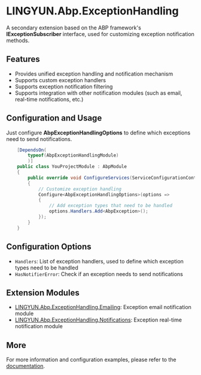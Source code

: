 # LINGYUN.Abp.ExceptionHandling

A secondary extension based on the ABP framework's **IExceptionSubscriber** interface, used for customizing exception notification methods.

## Features

* Provides unified exception handling and notification mechanism
* Supports custom exception handlers
* Supports exception notification filtering
* Supports integration with other notification modules (such as email, real-time notifications, etc.)

## Configuration and Usage

Just configure **AbpExceptionHandlingOptions** to define which exceptions need to send notifications.

```csharp
    [DependsOn(
        typeof(AbpExceptionHandlingModule)
        )]
    public class YouProjectModule : AbpModule
    {
        public override void ConfigureServices(ServiceConfigurationContext context)
        {
            // Customize exception handling
            Configure<AbpExceptionHandlingOptions>(options =>
            {
                // Add exception types that need to be handled
                options.Handlers.Add<AbpException>();
            });
        }
    }
```

## Configuration Options

* `Handlers`: List of exception handlers, used to define which exception types need to be handled
* `HasNotifierError`: Check if an exception needs to send notifications

## Extension Modules

* [LINGYUN.Abp.ExceptionHandling.Emailing](../LINGYUN.Abp.ExceptionHandling.Emailing/README.EN.md): Exception email notification module
* [LINGYUN.Abp.ExceptionHandling.Notifications](../../../modules/realtime-notifications/LINGYUN.Abp.ExceptionHandling.Notifications/README.EN.md): Exception real-time notification module

## More

For more information and configuration examples, please refer to the [documentation](https://github.com/colinin/abp-next-admin).
